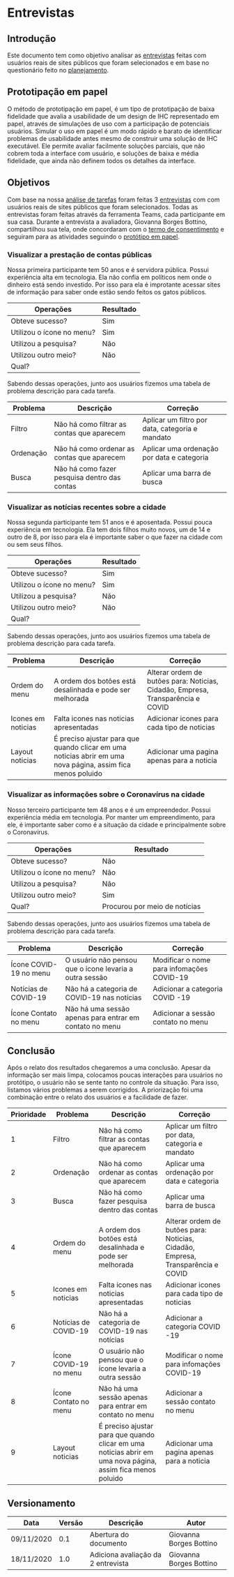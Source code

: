 # Entrevistas
## Introdução

Este documento tem como objetivo analisar as [entrevistas](design_avaliacao_desenvolvimento/prototipo_baixa_fidelidade/entrevista.md) feitas com usuários reais de sites públicos que foram selecionados e em base no questionário feito no [planejamento](design_avaliacao_desenvolvimento/prototipo_baixa_fidelidade/planejamento_avaliacao_prototipoPapel.md).

## Prototipação em papel

O método de prototipação em papel, é um tipo de prototipação de baixa fidelidade que avalia a usabilidade de um design de IHC representado em papel, através de simulações de uso com a participação de potenciais usuários. Simular o uso em papel é um modo rápido e barato de identificar problemas de usabilidade antes mesmo de construir uma solução de IHC executável.  Ele permite avaliar facilmente soluções parciais, que não cobrem toda a interface com usuário, e soluções de baixa e média fidelidade, que ainda não definem todos os detalhes da interface. 

## Objetivos

Com base na nossa [análise de tarefas](analise_de_requisitos/analise_de_tarefas.md) foram feitas 3 [entrevistas](design_avaliacao_desenvolvimento/prototipo_baixa_fidelidade/entrevista.md) com com usuários reais de sites públicos que foram selecionados. Todas as entrevistas foram feitas através da ferramenta Teams, cada participante em sua casa. Durante a entrevista a avaliadora, Giovanna Borges Bottino, compartilhou sua tela, onde concordaram com o [termo de consentimento](design_avaliacao_desenvolvimento/prototipo_baixa_fidelidade/termo_de_consentimento.md) e seguiram para as atividades seguindo o [protótipo em papel](design_avaliacao_desenvolvimento/prototipo_baixa_fidelidade/prototipo_em_papel.md).

### Visualizar a prestação de contas públicas

Nossa primeira participante tem 50 anos e é servidora pública. Possui experiência alta em tecnologia. Ela não confia em políticos nem onde o dinheiro está sendo investido. Por isso para ela é improtante acessar sites de informação para saber onde estão sendo feitos os gatos públicos. 

| Operações | Resultado |
|------|------|
| Obteve sucesso? | Sim |
| Utilizou o ícone no menu? | Sim |
| Utilizou a pesquisa? | Não |
| Utilizou outro meio? | Não |
| Qual? | |

Sabendo dessas operações, junto aos usuários fizemos uma tabela de problema descrição para cada tarefa. 

| Problema | Descrição | Correção |
|------|------|------|
| Filtro | Não há como filtrar as contas que aparecem | Aplicar um filtro por data, categoria e mandato |
| Ordenação | Não há como ordenar as contas que aparecem | Aplicar uma ordenação por data e categoria | 
| Busca | Não há como fazer pesquisa dentro das contas | Aplicar uma barra de busca |


### Visualizar as notícias recentes sobre a cidade
Nossa segunda participante tem 51 anos e é aposentada. Possui pouca experiência em tecnologia. Ela tem dois filhos muito novos, um de 14 e outro de 8, por isso para ela é importante saber o que fazer na cidade com ou sem seus filhos.

| Operações | Resultado |
|------|------|
| Obteve sucesso? | Sim |
| Utilizou o ícone no menu? | Sim |
| Utilizou a pesquisa? | Não |
| Utilizou outro meio? | Não |
| Qual? | |

Sabendo dessas operações, junto aos usuários fizemos uma tabela de problema descrição para cada tarefa. 

| Problema | Descrição | Correção |
|------|------|------|
| Ordem do menu | A ordem dos botões está desalinhada e pode ser melhorada | Alterar ordem de butões para: Noticias, Cidadão, Empresa, Transparência e COVID |
| Icones em noticias | Falta icones nas noticias apresentadas | Adicionar icones para cada tipo de noticias |
| Layout noticias | É preciso ajustar para que quando clicar em uma noticias abrir em uma nova página, assim fica menos poluido | Adicionar uma pagina apenas para a noticia | 

### Visualizar as informações sobre o Coronavírus na cidade

Nosso terceiro participante tem 48 anos e é um empreendedor. Possui experiência média em tecnologia. Por manter um empreendimento, para ele, é importante saber como é a situação da cidade e principalmente sobre o Coronavírus. 

| Operações | Resultado |
|------|------|
| Obteve sucesso? | Não |
| Utilizou o ícone no menu? | Não |
| Utilizou a pesquisa? | Não |
| Utilizou outro meio? | Sim |
| Qual? | Procurou por meio de notícias |

Sabendo dessas operações, junto aos usuários fizemos uma tabela de problema descrição para cada tarefa. 

| Problema | Descrição | Correção |
|------|------|------|
| Ícone COVID-19 no menu | O usuário não pensou que o ícone levaria a outra sessão | Modificar o nome para infomações COVID-19 |
| Notícias de COVID-19 | Não há a categoria de COVID-19 nas notícias | Adicionar a categoria COVID -19 |
| Ícone Contato no menu | Não há uma sessão apenas para entrar em contato no menu | Adicionar a sessão contato no menu |

## Conclusão

Após o relato dos resultados chegaremos a uma conclusão. Apesar da informação ser mais limpa, colocamos poucas interações para usuários no protótipo, o usuário não se sente tanto no controle da situação. Para isso, listamos vários problemas a serem corrigidos. A priorização foi uma combinação entre o relato dos usuários e a facilidade de fazer. 

| Prioridade | Problema | Descrição | Correção |
|------|------|------|------|
| 1 | Filtro | Não há como filtrar as contas que aparecem | Aplicar um filtro por data, categoria e mandato |
| 2 | Ordenação | Não há como ordenar as contas que aparecem | Aplicar uma ordenação por data e categoria | 
| 3 | Busca | Não há como fazer pesquisa dentro das contas | Aplicar uma barra de busca |
| 4 | Ordem do menu | A ordem dos botões está desalinhada e pode ser melhorada | Alterar ordem de butões para: Noticias, Cidadão, Empresa, Transparência e COVID |
| 5 | Icones em noticias | Falta icones nas noticias apresentadas | Adicionar icones para cada tipo de noticias |
| 6 | Notícias de COVID-19 | Não há a categoria de COVID-19 nas notícias | Adicionar a categoria COVID -19 |
| 7 | Ícone COVID-19 no menu | O usuário não pensou que o ícone levaria a outra sessão | Modificar o nome para infomações COVID-19 |
| 8 | Ícone Contato no menu | Não há uma sessão apenas para entrar em contato no menu | Adicionar a sessão contato no menu |
| 9 | Layout noticias | É preciso ajustar para que quando clicar em uma noticias abrir em uma nova página, assim fica menos poluido | Adicionar uma pagina apenas para a noticia |

## Versionamento

| Data | Versão | Descrição | Autor |
|------|------|------|------|
|09/11/2020|0.1|Abertura do documento |Giovanna Borges Bottino|
|18/11/2020|1.0|Adiciona avaliação da 2 entrevista |Giovanna Borges Bottino|
